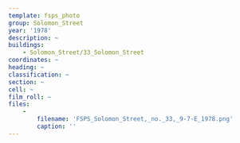 ```yaml
---
template: fsps_photo
group: Solomon_Street
year: '1978'
description: ~
buildings:
    - Solomon_Street/33_Solomon_Street
coordinates: ~
heading: ~
classification: ~
section: ~
cell: ~
film_roll: ~
files:
    -
        filename: 'FSPS_Solomon_Street,_no._33,_9-7-E_1978.png'
        caption: ''
---
```

